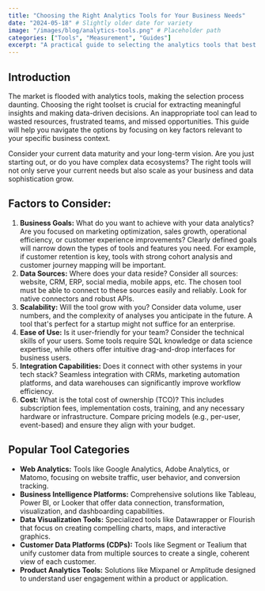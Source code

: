 ```yaml
---
title: "Choosing the Right Analytics Tools for Your Business Needs"
date: "2024-05-18" # Slightly older date for variety
image: "/images/blog/analytics-tools.png" # Placeholder path
categories: ["Tools", "Measurement", "Guides"]
excerpt: "A practical guide to selecting the analytics tools that best fit your company's scale, goals, and technical expertise."
---
```


## Introduction
The market is flooded with analytics tools, making the selection process daunting. Choosing the right toolset is crucial for extracting meaningful insights and making data-driven decisions. An inappropriate tool can lead to wasted resources, frustrated teams, and missed opportunities. This guide will help you navigate the options by focusing on key factors relevant to your specific business context.

Consider your current data maturity and your long-term vision. Are you just starting out, or do you have complex data ecosystems? The right tools will not only serve your current needs but also scale as your business and data sophistication grow.

## Factors to Consider:
1.  **Business Goals:** What do you want to achieve with your data analytics? Are you focused on marketing optimization, sales growth, operational efficiency, or customer experience improvements? Clearly defined goals will narrow down the types of tools and features you need. For example, if customer retention is key, tools with strong cohort analysis and customer journey mapping will be important.
2.  **Data Sources:** Where does your data reside? Consider all sources: website, CRM, ERP, social media, mobile apps, etc. The chosen tool must be able to connect to these sources easily and reliably. Look for native connectors and robust APIs.
3.  **Scalability:** Will the tool grow with you? Consider data volume, user numbers, and the complexity of analyses you anticipate in the future. A tool that's perfect for a startup might not suffice for an enterprise.
4.  **Ease of Use:** Is it user-friendly for your team? Consider the technical skills of your users. Some tools require SQL knowledge or data science expertise, while others offer intuitive drag-and-drop interfaces for business users.
5.  **Integration Capabilities:** Does it connect with other systems in your tech stack? Seamless integration with CRMs, marketing automation platforms, and data warehouses can significantly improve workflow efficiency.
6.  **Cost:** What is the total cost of ownership (TCO)? This includes subscription fees, implementation costs, training, and any necessary hardware or infrastructure. Compare pricing models (e.g., per-user, event-based) and ensure they align with your budget.

## Popular Tool Categories
- **Web Analytics:** Tools like Google Analytics, Adobe Analytics, or Matomo, focusing on website traffic, user behavior, and conversion tracking.
- **Business Intelligence Platforms:** Comprehensive solutions like Tableau, Power BI, or Looker that offer data connection, transformation, visualization, and dashboarding capabilities.
- **Data Visualization Tools:** Specialized tools like Datawrapper or Flourish that focus on creating compelling charts, maps, and interactive graphics.
- **Customer Data Platforms (CDPs):** Tools like Segment or Tealium that unify customer data from multiple sources to create a single, coherent view of each customer.
- **Product Analytics Tools:** Solutions like Mixpanel or Amplitude designed to understand user engagement within a product or application.
